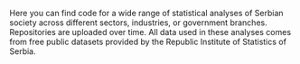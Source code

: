 Here you can find code for a wide range of statistical analyses of Serbian society across different sectors, industries, or government branches.
Repositories are uploaded over time. 
All data used in these analyses comes from free public datasets provided by the Republic Institute of Statistics of Serbia.
